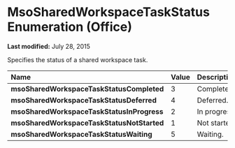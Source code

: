 
# MsoSharedWorkspaceTaskStatus Enumeration (Office)

 **Last modified:** July 28, 2015

Specifies the status of a shared workspace task.


|**Name**|**Value**|**Description**|
|:-----|:-----|:-----|
| **msoSharedWorkspaceTaskStatusCompleted**|3|Completed.|
| **msoSharedWorkspaceTaskStatusDeferred**|4|Deferred.|
| **msoSharedWorkspaceTaskStatusInProgress**|2|In progress.|
| **msoSharedWorkspaceTaskStatusNotStarted**|1|Not started.|
| **msoSharedWorkspaceTaskStatusWaiting**|5|Waiting.|
